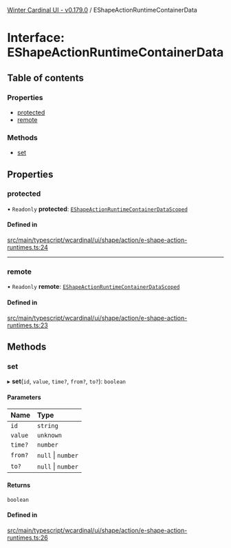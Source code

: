 [Winter Cardinal UI - v0.179.0](../index.md) / EShapeActionRuntimeContainerData

# Interface: EShapeActionRuntimeContainerData

## Table of contents

### Properties

- [protected](EShapeActionRuntimeContainerData.md#protected)
- [remote](EShapeActionRuntimeContainerData.md#remote)

### Methods

- [set](EShapeActionRuntimeContainerData.md#set)

## Properties

### protected

• `Readonly` **protected**: [`EShapeActionRuntimeContainerDataScoped`](EShapeActionRuntimeContainerDataScoped.md)

#### Defined in

[src/main/typescript/wcardinal/ui/shape/action/e-shape-action-runtimes.ts:24](https://github.com/winter-cardinal/winter-cardinal-ui/blob/v0.179.0/src/main/typescript/wcardinal/ui/shape/action/e-shape-action-runtimes.ts#L24)

___

### remote

• `Readonly` **remote**: [`EShapeActionRuntimeContainerDataScoped`](EShapeActionRuntimeContainerDataScoped.md)

#### Defined in

[src/main/typescript/wcardinal/ui/shape/action/e-shape-action-runtimes.ts:23](https://github.com/winter-cardinal/winter-cardinal-ui/blob/v0.179.0/src/main/typescript/wcardinal/ui/shape/action/e-shape-action-runtimes.ts#L23)

## Methods

### set

▸ **set**(`id`, `value`, `time?`, `from?`, `to?`): `boolean`

#### Parameters

| Name | Type |
| :------ | :------ |
| `id` | `string` |
| `value` | `unknown` |
| `time?` | `number` |
| `from?` | ``null`` \| `number` |
| `to?` | ``null`` \| `number` |

#### Returns

`boolean`

#### Defined in

[src/main/typescript/wcardinal/ui/shape/action/e-shape-action-runtimes.ts:26](https://github.com/winter-cardinal/winter-cardinal-ui/blob/v0.179.0/src/main/typescript/wcardinal/ui/shape/action/e-shape-action-runtimes.ts#L26)
